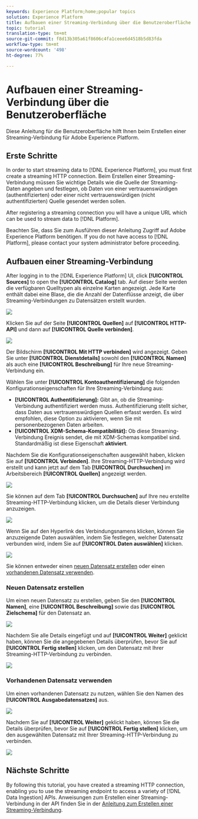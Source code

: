 ```yaml
---
keywords: Experience Platform;home;popular topics
solution: Experience Platform
title: Aufbauen einer Streaming-Verbindung über die Benutzeroberfläche
topic: tutorial
translation-type: tm+mt
source-git-commit: f8d13b305a61f8606c4fa1ceee6d4518b5d83fda
workflow-type: tm+mt
source-wordcount: '498'
ht-degree: 77%

---
```



# Aufbauen einer Streaming-Verbindung über die Benutzeroberfläche

Diese Anleitung für die Benutzeroberfläche hilft Ihnen beim Erstellen einer Streaming-Verbindung für Adobe Experience Platform.

## Erste Schritte

In order to start streaming data to [!DNL Experience Platform], you must first create a streaming HTTP connection. Beim Erstellen einer Streaming-Verbindung müssen Sie wichtige Details wie die Quelle der Streaming-Daten angeben und festlegen, ob Daten von einer vertrauenswürdigen (authentifizierten) oder einer nicht vertrauenswürdigen (nicht authentifizierten) Quelle gesendet werden sollen.

After registering a streaming connection you will have a unique URL which can be used to stream data to [!DNL Platform].

Beachten Sie, dass Sie zum Ausführen dieser Anleitung Zugriff auf Adobe Experience Platform benötigen. If you do not have access to [!DNL Platform], please contact your system administrator before proceeding.

## Aufbauen einer Streaming-Verbindung

After logging in to the [!DNL Experience Platform] UI, click **[!UICONTROL Sources]** to open the **[!UICONTROL Catalog]** tab. Auf dieser Seite werden die verfügbaren Quelltypen als einzelne Karten angezeigt. Jede Karte enthält dabei eine Blase, die die Anzahl der Datenflüsse anzeigt, die über Streaming-Verbindungen zu Datensätzen erstellt wurden.

![](../images/streaming-ingestion/ui/click-sources.png)

Klicken Sie auf der Seite **[!UICONTROL Quellen]** auf **[!UICONTROL HTTP-API]** und dann auf **[!UICONTROL Quelle verbinden]**.

![](../images/streaming-ingestion/ui/click-connect-source.png)

Der Bildschirm **[!UICONTROL Mit HTTP verbinden]** wird angezeigt. Geben Sie unter **[!UICONTROL Dienstdetails]** sowohl den **[!UICONTROL Namen]** als auch eine **[!UICONTROL Beschreibung]** für Ihre neue Streaming-Verbindung ein.

Wählen Sie unter **[!UICONTROL Kontoauthentifizierung]** die folgenden Konfigurationseigenschaften für Ihre Streaming-Verbindung aus:

- **[!UICONTROL Authentifizierung]:** Gibt an, ob die Streaming-Verbindung authentifiziert werden muss. Authentifizierung stellt sicher, dass Daten aus vertrauenswürdigen Quellen erfasst werden. Es wird empfohlen, diese Option zu aktivieren, wenn Sie mit personenbezogenen Daten arbeiten.
- **[!UICONTROL XDM-Schema-Kompatibilität]:** Ob diese Streaming-Verbindung Ereignis sendet, die mit XDM-Schemas kompatibel sind. Standardmäßig ist diese Eigenschaft **aktiviert**.

Nachdem Sie die Konfigurationseigenschaften ausgewählt haben, klicken Sie auf **[!UICONTROL Verbinden]**. Ihre Streaming-HTTP-Verbindung wird erstellt und kann jetzt auf dem Tab **[!UICONTROL Durchsuchen]** im Arbeitsbereich **[!UICONTROL Quellen]** angezeigt werden.

![](../images/streaming-ingestion/ui/http-sources-details.png)

Sie können auf dem Tab **[!UICONTROL Durchsuchen]** auf Ihre neu erstellte Streaming-HTTP-Verbindung klicken, um die Details dieser Verbindung anzuzeigen.

![](../images/streaming-ingestion/ui/browse-sources.png)

Wenn Sie auf den Hyperlink des Verbindungsnamens klicken, können Sie anzuzeigende Daten auswählen, indem Sie festlegen, welcher Datensatz verbunden wird, indem Sie auf **[!UICONTROL Daten auswählen]** klicken.

![](../images/streaming-ingestion/ui/select-data.png)

Sie können entweder einen [neuen Datensatz erstellen](#create-a-new-dataset) oder einen [vorhandenen Datensatz verwenden](#use-an-existing-dataset).

### Neuen Datensatz erstellen

Um einen neuen Datensatz zu erstellen, geben Sie den **[!UICONTROL Namen]**, eine **[!UICONTROL Beschreibung]** sowie das **[!UICONTROL Zielschema]** für den Datensatz an.

![](../images/streaming-ingestion/ui/create-new-dataset.png)

Nachdem Sie alle Details eingefügt und auf **[!UICONTROL Weiter]** geklickt haben, können Sie die angegebenen Details überprüfen, bevor Sie auf **[!UICONTROL Fertig stellen]** klicken, um den Datensatz mit Ihrer Streaming-HTTP-Verbindung zu verbinden.

![](../images/streaming-ingestion/ui/review-create-new-dataset.png)

### Vorhandenen Datensatz verwenden

Um einen vorhandenen Datensatz zu nutzen, wählen Sie den Namen des **[!UICONTROL Ausgabedatensatzes]** aus.

![](../images/streaming-ingestion/ui/use-existing-dataset.png)

Nachdem Sie auf **[!UICONTROL Weiter]** geklickt haben, können Sie die Details überprüfen, bevor Sie auf **[!UICONTROL Fertig stellen]** klicken, um den ausgewählten Datensatz mit Ihrer Streaming-HTTP-Verbindung zu verbinden.

![](../images/streaming-ingestion/ui/review-existing-dataset.png)

## Nächste Schritte

By following this tutorial, you have created a streaming HTTP connection, enabling you to use the streaming endpoint to access a variety of [!DNL Data Ingestion] APIs. Anweisungen zum Erstellen einer Streaming-Verbindung in der API finden Sie in der [Anleitung zum Erstellen einer Streaming-Verbindung](../tutorials/create-streaming-connection.md).
